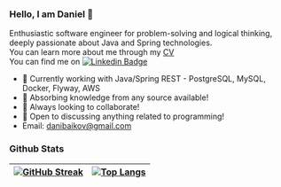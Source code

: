 ### Hello, I am Daniel 👋

Enthusiastic software engineer for problem-solving and logical thinking, deeply passionate about Java and Spring technologies.  
You can learn more about me through my [CV](https://danielbaykov0.github.io/DanielBaykov.github.io/)  
You can find me on [![Linkedin Badge](https://img.shields.io/badge/-black?style=flat&logo=Linkedin&logoColor=white)](https://www.linkedin.com/in/daniel-baykov-549928253/)

- 🔭 Currently working with Java/Spring REST - PostgreSQL, MySQL, Docker, Flyway, AWS
- 🌱 Absorbing knowledge from any source available!
- 👯 Always looking to collaborate!
- 💬 Open to discussing anything related to programming!
- Email: danibaikov@gmail.com

### Github Stats  

| <a href="https://git.io/streak-stats"><img align="center" src="http://github-readme-streak-stats.herokuapp.com?user=danielbaykov0&theme=dark&background=000000" alt="GitHub Streak"></a> | <a href="https://github.com/anuraghazra/github-readme-stats"><img align="center" src="https://github-readme-stats.vercel.app/api/top-langs/?username=danielbaykov0&layout=compact&theme=vision-friendly-dark" alt="Top Langs"></a> |
| ------------- | ------------- |


